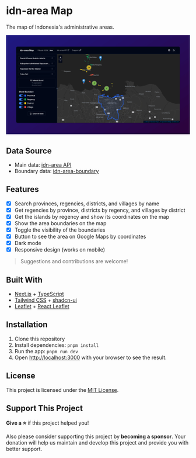 # idn-area Map

The map of Indonesia's administrative areas.

[![screenshot](app/opengraph-image.png)](https://idn-area-map.vercel.app)

## Data Source

- Main data: [idn-area API](https://github.com/fityannugroho/idn-area)
- Boundary data: [idn-area-boundary](https://github.com/fityannugroho/idn-area-boundary)

## Features

- [x] Search provinces, regencies, districts, and villages by name
- [x] Get regencies by province, districts by regency, and villages by district
- [x] Get the islands by regency and show its coordinates on the map
- [x] Show the area boundaries on the map
- [x] Toggle the visibility of the boundaries
- [x] Button to see the area on Google Maps by coordinates
- [x] Dark mode
- [x] Responsive design (works on mobile)

> Suggestions and contributions are welcome!

## Built With

- [Next.js](https://nextjs.org) + [TypeScript](https://www.typescriptlang.org)
- [Tailwind CSS](https://tailwindcss.com) + [shadcn-ui](https://shadcn-ui.vercel.app)
- [Leaflet](https://leafletjs.com) + [React Leaflet](https://react-leaflet.js.org)

## Installation

1. Clone this repository
1. Install dependencies: `pnpm install`
1. Run the app: `pnpm run dev`
1. Open [http://localhost:3000](http://localhost:3000) with your browser to see the result.

## License

This project is licensed under the [MIT License](LICENSE).

## Support This Project

**Give a ⭐️** if this project helped you!

Also please consider supporting this project by **becoming a sponsor**. Your donation will help us maintain and develop this project and provide you with better support.
